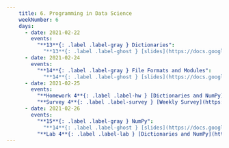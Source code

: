 ```yaml
---
    title: 6. Programming in Data Science
    weekNumber: 6
    days:
      - date: 2021-02-22
        events:
          "**13**{: .label .label-gray } Dictionaries":
            "**13**{: .label .label-ghost } [slides](https://docs.google.com/presentation/d/1ZJAa5isIP3kvIGdObP2VkOsZk5IBrEliooSKmKfzpPs/edit#slide=id.p) • [code](https://datahub.berkeley.edu/hub/user-redirect/git-sync?repo=https://github.com/surajrampure/data-94-sp21&subPath=lecture/lec13/lec13.ipynb) • [code HTML](resources/assets/lecture/lec13/lec13.html) • [QC](https://edstem.org/us/courses/3251/lessons/10648/slides/52211) • readings: [SPR 21](https://cs.stanford.edu/people/nick/py/python-dict.html), [TCS 12](https://runestone.academy/runestone/books/published/thinkcspy/Dictionaries/toctree.html)"
      - date: 2021-02-24
        events:
          "**14**{: .label .label-gray } File Formats and Modules":
            "**14**{: .label .label-ghost } [slides](https://docs.google.com/presentation/d/101x7GfZdm2qhhlFHywO0byejXFsNHFK6avZ2rhXk6-I/edit?usp=sharing) • [code](https://datahub.berkeley.edu/hub/user-redirect/git-sync?repo=https://github.com/surajrampure/data-94-sp21&subPath=lecture/lec14/lec14.ipynb) • [code HTML](resources/assets/lecture/lec14/lec14.html) • [QC](https://edstem.org/us/courses/3251/lessons/10803/slides/52752) • readings: [CSV vs. JSON](https://medium.com/@martindrapeau/the-state-of-csv-and-json-d97d1486333), [Imports](https://www.digitalocean.com/community/tutorials/how-to-import-modules-in-python-3)"
      - date: 2021-02-25
        events:
          "**Homework 4**{: .label .label-hw } [Dictionaries and NumPy](https://datahub.berkeley.edu/hub/user-redirect/git-sync?repo=https://github.com/surajrampure/data-94-sp21&subPath=hw/hw04/hw04.ipynb) **(due Mar. 3)**":
          "**Survey 4**{: .label .label-survey } [Weekly Survey](https://docs.google.com/forms/d/e/1FAIpQLScojffFgq7HvcD5f0NzJGBjiNEnJeZmaEa0Di_8C_m7Xi90ng/viewform) **(due Mar. 3)**":
      - date: 2021-02-26
        events:
          "**15**{: .label .label-gray } NumPy":
            "**14**{: .label .label-ghost } [slides](https://docs.google.com/presentation/d/19KnzfUM1wzErKKNMmb_RL_W6bcBW2rTtM04uoOJRhWE/edit?usp=sharing) • [code](https://datahub.berkeley.edu/hub/user-redirect/git-sync?repo=https://github.com/surajrampure/data-94-sp21&subPath=lecture/lec15/lec15.ipynb) • [code HTML](resources/assets/lecture/lec15/lec15.html) • [QC](https://edstem.org/us/courses/3251/lessons/10844/slides/53009) • readings: [CIT 5](https://www.inferentialthinking.com/chapters/05/Sequences.html), [Data 8 Python reference](http://data8.org/fa20/python-reference.html)"
          "**Lab 4**{: .label .label-lab } [Dictionaries and NumPy](https://datahub.berkeley.edu/hub/user-redirect/git-sync?repo=https://github.com/surajrampure/data-94-sp21&subPath=lab/lab04/lab04.ipynb)":
---
```

